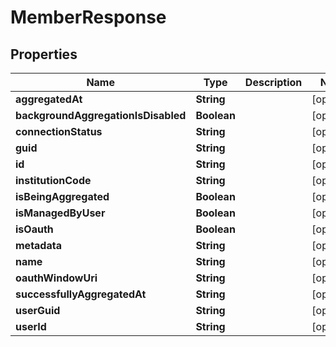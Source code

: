 

# MemberResponse


## Properties

| Name | Type | Description | Notes |
|------------ | ------------- | ------------- | -------------|
|**aggregatedAt** | **String** |  |  [optional] |
|**backgroundAggregationIsDisabled** | **Boolean** |  |  [optional] |
|**connectionStatus** | **String** |  |  [optional] |
|**guid** | **String** |  |  [optional] |
|**id** | **String** |  |  [optional] |
|**institutionCode** | **String** |  |  [optional] |
|**isBeingAggregated** | **Boolean** |  |  [optional] |
|**isManagedByUser** | **Boolean** |  |  [optional] |
|**isOauth** | **Boolean** |  |  [optional] |
|**metadata** | **String** |  |  [optional] |
|**name** | **String** |  |  [optional] |
|**oauthWindowUri** | **String** |  |  [optional] |
|**successfullyAggregatedAt** | **String** |  |  [optional] |
|**userGuid** | **String** |  |  [optional] |
|**userId** | **String** |  |  [optional] |



